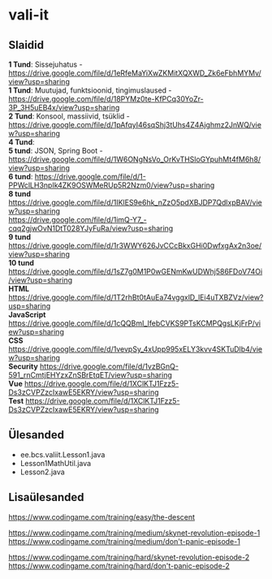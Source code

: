 # vali-it

## Slaidid
**1 Tund**: Sissejuhatus - https://drive.google.com/file/d/1eRfeMaYiXwZKMitXQXWD_Zk6eFbhMYMv/view?usp=sharing  
**1 Tund**: Muutujad, funktsioonid, tingimuslaused - https://drive.google.com/file/d/18PYMz0te-KfPCq30YoZr-3P_3H5uEB4x/view?usp=sharing  
**2 Tund**: Konsool, massiivid, tsüklid - https://drive.google.com/file/d/1pAfqyI46sqShj3tUhs4Z4Ajghmz2JnWQ/view?usp=sharing  
**4 Tund**:  
**5 tund**: JSON, Spring Boot - https://drive.google.com/file/d/1W6ONgNsVo_OrKvTHSloGYpuhMt4fM6h8/view?usp=sharing  
**6 tund**: https://drive.google.com/file/d/1-PPWclLH3npIk4ZK9OSWMeRUp5R2Nzm0/view?usp=sharing  
**8 tund** https://drive.google.com/file/d/1IKlES9e6hk_nZzO5pdXBJDP7QdlxpBAV/view?usp=sharing  
https://drive.google.com/file/d/1imQ-Y7_-cqq2gjwOvN1DtT028YJyFuRa/view?usp=sharing  
**9 tund** https://drive.google.com/file/d/1r3WWY626JvCCcBkxGHi0DwfxgAx2n3oe/view?usp=sharing  
**10 tund** https://drive.google.com/file/d/1sZ7g0M1P0wGENmKwUDWhj586FDoV74Oi/view?usp=sharing  
**HTML** https://drive.google.com/file/d/1T2rhBt0tAuEa74vggxlD_lEi4uTXBZVz/view?usp=sharing  
**JavaScript** https://drive.google.com/file/d/1cQQBmI_lfebCVKS9PTsKCMPQgsLKjFrP/view?usp=sharing  
**CSS** https://drive.google.com/file/d/1vevpSy_4xUpp995xELY3kvv4SKTuDlb4/view?usp=sharing  
**Security** https://drive.google.com/file/d/1vzBGnQ-591_rnCmtjEHYzxZnSBrEtqET/view?usp=sharing  
**Vue** https://drive.google.com/file/d/1XClKTJ1Fzz5-Ds3zCVPZzcIxawE5EKRY/view?usp=sharing  
**Test** https://drive.google.com/file/d/1XClKTJ1Fzz5-Ds3zCVPZzcIxawE5EKRY/view?usp=sharing  

## Ülesanded
* ee.bcs.valiit.Lesson1.java
* Lesson1MathUtil.java
* Lesson2.java

## Lisaülesanded
https://www.codingame.com/training/easy/the-descent  

https://www.codingame.com/training/medium/skynet-revolution-episode-1  
https://www.codingame.com/training/medium/don't-panic-episode-1  

https://www.codingame.com/training/hard/skynet-revolution-episode-2  
https://www.codingame.com/training/hard/don't-panic-episode-2  
